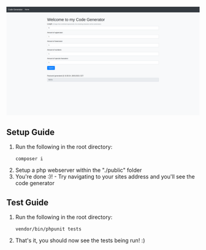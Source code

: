 <p align="center"><a href="https://github.com/frederikpyt/Password-Generator/" target="_blank"><img src="https://github.com/frederikpyt/Password-Generator/blob/master/preview.png?raw=true" width="1080"></a></p>

## Setup Guide
1. Run the following in the root directory:
    ```
    composer i
    ```
2. Setup a php webserver within the "./public" folder
3. You're done :)! - Try navigating to your sites address and you'll see the code generator

## Test Guide
1. Run the following in the root directory:
    ```
    vendor/bin/phpunit tests
    ```
2. That's it, you should now see the tests being run! :)

